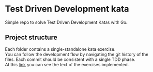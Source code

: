 # Test Driven Development kata
Simple repo to solve Test Driven Development Katas with Go.

## Project structure
Each folder contains a single-standalone kata exercise.  
You can follow the development flow by navigating the git history of the files. Each commit should be consistent with a single TDD phase.  
At this [link](https://tddmanifesto.com/exercises/) you can see the text of the exercises implemented.
